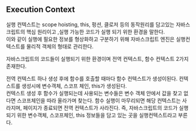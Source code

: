 
## Execution Context

실행 컨텍스트는 scope hoisting, this, 펑션, 클로저 등의 동작원리를 담고있는 자바스크립트의 핵심 원리이고 ,실행 가능한 코드가 실행 되기 위한 환경을 말한다.  
이와 같이 실행에 필요한 정보를 형상화하고 구분하기 위해 자바스크립트 엔진은 실행컨텍스트를 물리적 객체의 형태로 관리한다.

자바스크립트의 코드들이 실행되기 위한 환경이며 전역 컨텍스트, 함수 컨텍스트 2가지 존재한다. 

전역 컨텍스트 하나 생성 후에 함수를 호출할 때마다 함수 컨텍스트가 생성이된다.
컨텍스트를 생성시에 변수객체, 스코프 체인, this가 생성된다.  
컨텍스트 생성 후 함수가 실행되는데 사용되는 변수들은 변수 객체 안에서 값을 찾고 없다면 스코프체인을 따라 올라가며 찾는다.
함수 실행이 마무리되면 해당 컨텍스트는 사라지며,  페이지가 종료되면 전역 컨텍스트가 사라진다.
즉, 자바스크립트의 코드가 실행되기 위한 변수객체, 스코프체인, this 정보들을 담고 있는 곳을 실행컨텍스트라고 부른다.